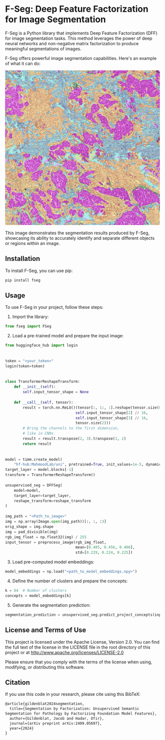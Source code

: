 # F-Seg: Deep Feature Factorization for Image Segmentation

F-Seg is a Python library that implements Deep Feature Factorization (DFF) for image segmentation tasks. This method leverages the power of deep neural networks and non-negative matrix factorization to produce meaningful segmentations of images.


F-Seg offers powerful image segmentation capabilities. Here's an example of what it can do:

![F-Seg results](./images/showcase.jpg)

This image demonstrates the segmentation results produced by F-Seg, showcasing its ability to accurately identify and separate different objects or regions within an image.



## Installation

To install F-Seg, you can use pip:

```bash
pip install fseg
```

## Usage

To use F-Seg in your project, follow these steps:

1. Import the library:

```python
from fseg import FSeg
```

2. Load a pre-trained model and prepare the input image:

```python
from huggingface_hub import login


token = "<your_token>"
login(token=token)


class TransformerReshapeTransform:
    def __init__(self):
        self.input_tensor_shape = None

    def __call__(self, tensor):
        result = torch.nn.ReLU()(tensor[:, 1:, :].reshape(tensor.size(0),
                                self.input_tensor_shape[2] // 16,
                                self.input_tensor_shape[3] // 16,
                                tensor.size(2)))
        # Bring the channels to the first dimension,
        # like in CNNs.
        result = result.transpose(2, 3).transpose(1, 2)
        return result


model = timm.create_model(
    "hf-hub:MahmoodLab/uni", pretrained=True, init_values=1e-5, dynamic_img_size=True)
target_layer = model.blocks[-1]    
transform = TransformerReshapeTransform()

unsupervised_seg = DFFSeg(
    model=model,
    target_layer=target_layer,
    reshape_transform=reshape_transform
)

img_path = "<Path_to_image>"
img = np.array(Image.open(img_path))[:, :, :3]
orig_shape = img.shape
img = pad_divisible(img)
rgb_img_float = np.float32(img) / 255
input_tensor = preprocess_image(rgb_img_float,
                                mean=[0.485, 0.456, 0.406],
                                std=[0.229, 0.224, 0.225])
```

3. Load pre-computed model embeddings:

```python
model_embeddings = np.load("<path_to_model_embeddings.npy>")
```

4. Define the number of clusters and prepare the concepts:

```python
k = 64  # Number of clusters
concepts = model_embeddings[k]
```

5. Generate the segmentation prediction:

```python
segmentation_prediction = unsupervised_seg.predict_project_concepts(input_tensor, concepts)
```


## License and Terms of Use

This project is licensed under the Apache License, Version 2.0. You can find the full text of the license in the LICENSE file in the root directory of this project or at http://www.apache.org/licenses/LICENSE-2.0

Please ensure that you comply with the terms of the license when using, modifying, or distributing this software.


## Citation

If you use this code in your research, please cite using this BibTeX:

```
@article{gildenblat2024segmentation,
  title={Segmentation by Factorization: Unsupervised Semantic Segmentation for Pathology by Factorizing Foundation Model Features},
  author={Gildenblat, Jacob and Hadar, Ofir},
  journal={arXiv preprint arXiv:2409.05697},
  year={2024}
}
```
